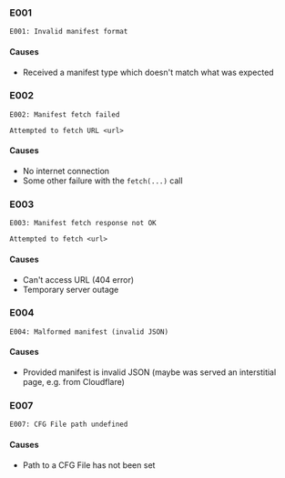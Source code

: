 ### E001

```
E001: Invalid manifest format
```

#### Causes

- Received a manifest type which doesn't match what was expected

### E002

```
E002: Manifest fetch failed

Attempted to fetch URL <url>
```

#### Causes

- No internet connection
- Some other failure with the `fetch(...)` call

### E003

```
E003: Manifest fetch response not OK

Attempted to fetch <url>
```

#### Causes

- Can't access URL (404 error)
- Temporary server outage

### E004

```
E004: Malformed manifest (invalid JSON)
```

#### Causes

- Provided manifest is invalid JSON (maybe was served an interstitial page, e.g. from Cloudflare)

### E007

```
E007: CFG File path undefined
```

#### Causes

- Path to a CFG File has not been set
